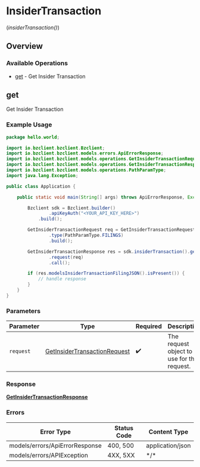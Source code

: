 # InsiderTransaction
(*insiderTransaction()*)

## Overview

### Available Operations

* [get](#get) - Get Insider Transaction

## get

Get Insider Transaction

### Example Usage

```java
package hello.world;

import io.bzclient.bzclient.Bzclient;
import io.bzclient.bzclient.models.errors.ApiErrorResponse;
import io.bzclient.bzclient.models.operations.GetInsiderTransactionRequest;
import io.bzclient.bzclient.models.operations.GetInsiderTransactionResponse;
import io.bzclient.bzclient.models.operations.PathParamType;
import java.lang.Exception;

public class Application {

    public static void main(String[] args) throws ApiErrorResponse, Exception {

        Bzclient sdk = Bzclient.builder()
                .apiKeyAuth("<YOUR_API_KEY_HERE>")
            .build();

        GetInsiderTransactionRequest req = GetInsiderTransactionRequest.builder()
                .type(PathParamType.FILINGS)
                .build();

        GetInsiderTransactionResponse res = sdk.insiderTransaction().get()
                .request(req)
                .call();

        if (res.modelsInsiderTransactionFilingJSON().isPresent()) {
            // handle response
        }
    }
}
```

### Parameters

| Parameter                                                                               | Type                                                                                    | Required                                                                                | Description                                                                             |
| --------------------------------------------------------------------------------------- | --------------------------------------------------------------------------------------- | --------------------------------------------------------------------------------------- | --------------------------------------------------------------------------------------- |
| `request`                                                                               | [GetInsiderTransactionRequest](../../models/operations/GetInsiderTransactionRequest.md) | :heavy_check_mark:                                                                      | The request object to use for the request.                                              |

### Response

**[GetInsiderTransactionResponse](../../models/operations/GetInsiderTransactionResponse.md)**

### Errors

| Error Type                     | Status Code                    | Content Type                   |
| ------------------------------ | ------------------------------ | ------------------------------ |
| models/errors/ApiErrorResponse | 400, 500                       | application/json               |
| models/errors/APIException     | 4XX, 5XX                       | \*/\*                          |